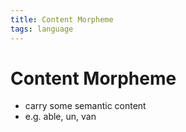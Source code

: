 ```yaml
---
title: Content Morpheme
tags: language
---
```


# Content Morpheme
- carry some semantic content
- e.g. able, un, van







